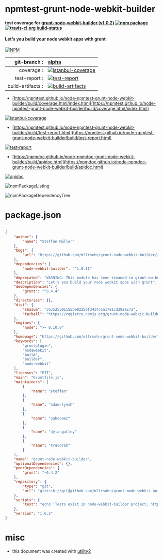 # npmtest-grunt-node-webkit-builder

#### test coverage for  [grunt-node-webkit-builder (v1.0.2)](https://github.com/mllrsohn/grunt-node-webkit-builder)  [![npm package](https://img.shields.io/npm/v/npmtest-grunt-node-webkit-builder.svg?style=flat-square)](https://www.npmjs.org/package/npmtest-grunt-node-webkit-builder) [![travis-ci.org build-status](https://api.travis-ci.org/npmtest/node-npmtest-grunt-node-webkit-builder.svg)](https://travis-ci.org/npmtest/node-npmtest-grunt-node-webkit-builder)

#### Let's you build your node webkit apps with grunt

[![NPM](https://nodei.co/npm/grunt-node-webkit-builder.png?downloads=true&downloadRank=true&stars=true)](https://www.npmjs.com/package/grunt-node-webkit-builder)

| git-branch : | [alpha](https://github.com/npmtest/node-npmtest-grunt-node-webkit-builder/tree/alpha)|
|--:|:--|
| coverage : | [![istanbul-coverage](https://npmtest.github.io/node-npmtest-grunt-node-webkit-builder/build/coverage.badge.svg)](https://npmtest.github.io/node-npmtest-grunt-node-webkit-builder/build/coverage.html/index.html)|
| test-report : | [![test-report](https://npmtest.github.io/node-npmtest-grunt-node-webkit-builder/build/test-report.badge.svg)](https://npmtest.github.io/node-npmtest-grunt-node-webkit-builder/build/test-report.html)|
| build-artifacts : | [![build-artifacts](https://npmtest.github.io/node-npmtest-grunt-node-webkit-builder/glyphicons_144_folder_open.png)](https://github.com/npmtest/node-npmtest-grunt-node-webkit-builder/tree/gh-pages/build)|

- [https://npmtest.github.io/node-npmtest-grunt-node-webkit-builder/build/coverage.html/index.html](https://npmtest.github.io/node-npmtest-grunt-node-webkit-builder/build/coverage.html/index.html)

[![istanbul-coverage](https://npmtest.github.io/node-npmtest-grunt-node-webkit-builder/build/screenCapture.buildCi.browser.%252Ftmp%252Fbuild%252Fcoverage.lib.html.png)](https://npmtest.github.io/node-npmtest-grunt-node-webkit-builder/build/coverage.html/index.html)

- [https://npmtest.github.io/node-npmtest-grunt-node-webkit-builder/build/test-report.html](https://npmtest.github.io/node-npmtest-grunt-node-webkit-builder/build/test-report.html)

[![test-report](https://npmtest.github.io/node-npmtest-grunt-node-webkit-builder/build/screenCapture.buildCi.browser.%252Ftmp%252Fbuild%252Ftest-report.html.png)](https://npmtest.github.io/node-npmtest-grunt-node-webkit-builder/build/test-report.html)

- [https://npmdoc.github.io/node-npmdoc-grunt-node-webkit-builder/build/apidoc.html](https://npmdoc.github.io/node-npmdoc-grunt-node-webkit-builder/build/apidoc.html)

[![apidoc](https://npmdoc.github.io/node-npmdoc-grunt-node-webkit-builder/build/screenCapture.buildCi.browser.%252Ftmp%252Fbuild%252Fapidoc.html.png)](https://npmdoc.github.io/node-npmdoc-grunt-node-webkit-builder/build/apidoc.html)

![npmPackageListing](https://npmtest.github.io/node-npmtest-grunt-node-webkit-builder/build/screenCapture.npmPackageListing.svg)

![npmPackageDependencyTree](https://npmtest.github.io/node-npmtest-grunt-node-webkit-builder/build/screenCapture.npmPackageDependencyTree.svg)



# package.json

```json

{
    "author": {
        "name": "Steffen Müller"
    },
    "bugs": {
        "url": "https://github.com/mllrsohn/grunt-node-webkit-builder/issues"
    },
    "dependencies": {
        "node-webkit-builder": "^1.0.11"
    },
    "deprecated": "WARNING: This module has been renamed to grunt-nw-builder. Install using grunt-nw-builder instead, grunt-node-webkit-builder will no longer be updated.",
    "description": "Let's you build your node webkit apps with grunt",
    "devDependencies": {
        "grunt": "^0.4.4"
    },
    "directories": {},
    "dist": {
        "shasum": "363525b01155be0225bf3434c6a1781cd292ac7a",
        "tarball": "https://registry.npmjs.org/grunt-node-webkit-builder/-/grunt-node-webkit-builder-1.0.2.tgz"
    },
    "engines": {
        "node": ">= 0.10.0"
    },
    "homepage": "https://github.com/mllrsohn/grunt-node-webkit-builder",
    "keywords": [
        "gruntplugin",
        "nodewebkit",
        "build",
        "builder",
        "node-webkit"
    ],
    "licenses": "MIT",
    "main": "Gruntfile.js",
    "maintainers": [
        {
            "name": "steffen"
        },
        {
            "name": "adam-lynch"
        },
        {
            "name": "gabepaez"
        },
        {
            "name": "dylangattey"
        },
        {
            "name": "trevorah"
        }
    ],
    "name": "grunt-node-webkit-builder",
    "optionalDependencies": {},
    "peerDependencies": {
        "grunt": "~0.4.2"
    },
    "repository": {
        "type": "git",
        "url": "git+ssh://git@github.com/mllrsohn/grunt-node-webkit-builder.git"
    },
    "scripts": {
        "test": "echo 'Tests exist in node-webkit-builder project; http://github.com/mllrsohn/node-webkit-builder'"
    },
    "version": "1.0.2"
}
```



# misc
- this document was created with [utility2](https://github.com/kaizhu256/node-utility2)
